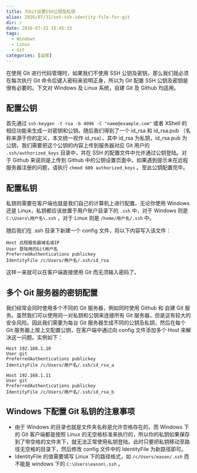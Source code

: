 ```yaml
---
title: 为Git设置SSH公钥及私钥
alias: 2016/07/31/set-ssh-identity-file-for-git
dir: /
date: 2016-07-31 15:45:33
tags:
  - Windows
  - Linux
  - Git
categories: [运维]
---
```


在使用 Git 进行代码管理时，如果我们不使用 SSH 公钥及密钥，那么我们就必须在每次执行 Git 命令后键入密码来验明正身，所以为 Git 配置 SSH 公钥及密钥是很有必要的。下文对 Windows 及 Linux 系统，自建 Git 及 Github 均适用。

## 配置公钥

首先通过 `ssh-keygen -t rsa -b 4096 -C "name@example.com"` 或者 XShell 的相应功能来生成一对密钥和公钥。随后我们得到了一个 id_rsa 和 id_rsa.pub （名称来源于你的定义，本文统一视作 id_rsa），其中 id_rsa 为私钥，id_rsa.pub 为公钥，我们需要把这个公钥的内容上传到服务器对应 Git 用户的  `.ssh/authorized_keys` 目录中，并在 SSH 的配置文件中允许通过公钥登陆。对于 Github 来说则是上传到 Github 中的公钥设置页面中。如果遇到提示未在远程服务器注册的问题，请执行 `chmod 600 authorized_keys` 。至此公钥配置完毕。<!--more-->

## 配置私钥

私钥则需要在客户端也就是我们自己的计算机上进行配置。无论你使用 Windows 还是 Linux，私钥都应该放置于用户账户目录下的 `.ssh` 中，对于 Windows 则是 `C:\Users\用户名\.ssh` ，对于 Linux 则是 `/home/用户名/.ssh` 中。

随后我们在 .ssh 目录下新建一个 config 文件，将以下内容写入该文件：

```
Host 远程服务器域名或IP
User 登陆用的Git用户名
PreferredAuthentications publickey
IdentityFile /c/Users/用户名/.ssh/id_rsa
```

这样一来就可以在客户端直接使用 Git 而无须输入密码了。

## 多个 Git 服务器的密钥配置

我们经常会同时使用多个不同的 Git 服务器，例如同时使用 Github 和 自建 Git 服务。虽然我们可以使用同一对私钥和公钥来连接所有 Git 服务器，但是这有较大的安全风险。因此我们需要为每台 Git 服务器生成不同的公钥及私钥，然后在每个 Git 服务器上按上文配置公钥，在客户端中通过向 config 文件添加多个 Host 来解决这一问题。实例如下：

```
Host 192.168.1.10
User git
PreferredAuthentications publickey
IdentityFile /c/Users/用户名/.ssh/id_rsa_a

Host 192.168.1.11
User git
PreferredAuthentications publickey
IdentityFile /c/Users/用户名/.ssh/id_rsa_b
```

## Windows 下配置 Git 私钥的注意事项

* 由于 Windows 的目录也就是文件夹名称是允许空格存在的，而 Windows 下的 Git 客户端都是按照 Linux 的无空格标准来执行的，所以你的私钥如果保存到了带空格的文件夹下，就无法正常使用私钥登陆。此时只要把私钥移动至路径无空格的目录下，然后修改 config 文件中的 IdentityFile 为新路径即可。
* IdentityFile 的值需要填写 Linux 下的路径格式，如 `/c/Users/eason/.ssh` 而不能是 windows 下的 `C:\Users\eason\.ssh` 。